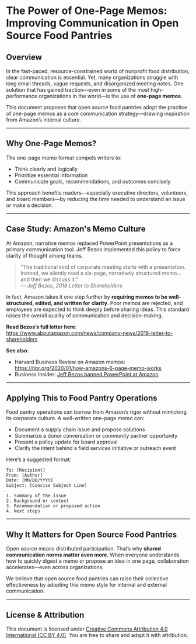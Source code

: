 # The Power of One-Page Memos: Improving Communication in Open Source Food Pantries

## Overview

In the fast-paced, resource-constrained world of nonprofit food distribution, clear communication is essential. Yet, many organizations struggle with long email threads, vague requests, and disorganized meeting notes. One solution that has gained traction—even in some of the most high-performance organizations in the world—is the use of **one-page memos**.

This document proposes that open source food pantries adopt the practice of one-page memos as a core communication strategy—drawing inspiration from Amazon’s internal culture.

---

## Why One-Page Memos?

The one-page memo format compels writers to:
- Think clearly and logically
- Prioritize essential information
- Communicate goals, recommendations, and outcomes concisely

This approach benefits readers—especially executive directors, volunteers, and board members—by reducing the time needed to understand an issue or make a decision.

---

## Case Study: Amazon's Memo Culture

At Amazon, narrative memos replaced PowerPoint presentations as a primary communication tool. Jeff Bezos implemented this policy to force clarity of thought among teams.

> "The traditional kind of corporate meeting starts with a presentation. Instead, we silently read a six-page, narratively structured memo... and then we discuss it."  
> — *Jeff Bezos, 2018 Letter to Shareholders*

In fact, Amazon takes it one step further by **requiring memos to be well-structured, edited, and written for clarity**. Poor memos are rejected, and employees are expected to think deeply before sharing ideas. This standard raises the overall quality of communication and decision-making.

**Read Bezos’s full letter here**:  
https://www.aboutamazon.com/news/company-news/2018-letter-to-shareholders

**See also**:  
- Harvard Business Review on Amazon memos: https://hbr.org/2020/01/how-amazons-6-page-memo-works  
- Business Insider: [Jeff Bezos banned PowerPoint at Amazon](https://www.businessinsider.com/jeff-bezos-banned-powerpoint-at-amazon-2018-4)

---

## Applying This to Food Pantry Operations

Food pantry operations can borrow from Amazon’s rigor without mimicking its corporate culture. A well-written one-page memo can:

- Document a supply chain issue and propose solutions
- Summarize a donor conversation or community partner opportunity
- Present a policy update for board approval
- Clarify the intent behind a field services initiative or outreach event

Here’s a suggested format:

```
To: [Recipient]  
From: [Author]  
Date: [MM/DD/YYYY]  
Subject: [Concise Subject Line]

1. Summary of the issue  
2. Background or context  
3. Recommendation or proposed action  
4. Next steps  
```

---

## Why It Matters for Open Source Food Pantries

Open source means distributed participation. That’s why **shared communication norms matter even more**. When everyone understands how to quickly digest a memo or propose an idea in one page, collaboration accelerates—even across organizations.

We believe that open source food pantries can raise their collective effectiveness by adopting this memo style for internal and external communication.

---

## License & Attribution

This document is licensed under [Creative Commons Attribution 4.0 International (CC BY 4.0)](https://creativecommons.org/licenses/by/4.0/). You are free to share and adapt it with attribution.
